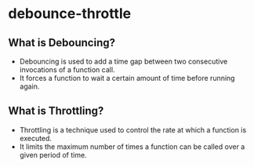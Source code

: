 # debounce-throttle

## What is Debouncing? 
- Debouncing is used to add a time gap between two consecutive invocations of a function call.
- It forces a function to wait a certain amount of time before running again.

## What is Throttling?
- Throttling is a technique used to control the rate at which a function is executed.
- It limits the maximum number of times a function can be called over a given period of time.
